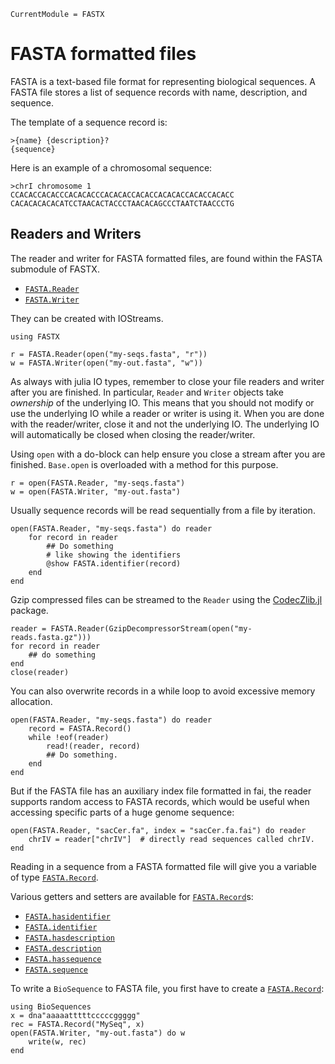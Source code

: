 ```@meta
CurrentModule = FASTX
```

# FASTA formatted files

FASTA is a text-based file format for representing biological sequences.
A FASTA file stores a list of sequence records with name, description, and
sequence.

The template of a sequence record is:

```
>{name} {description}?
{sequence}
```

Here is an example of a chromosomal sequence:

```
>chrI chromosome 1
CCACACCACACCCACACACCCACACACCACACCACACACCACACCACACC
CACACACACACATCCTAACACTACCCTAACACAGCCCTAATCTAACCCTG
```

## Readers and Writers
The reader and writer for FASTA formatted files, are found within the
FASTA submodule of FASTX.

- [`FASTA.Reader`](@ref)
- [`FASTA.Writer`](@ref)

They can be created with IOStreams.

```jlcon
using FASTX

r = FASTA.Reader(open("my-seqs.fasta", "r"))
w = FASTA.Writer(open("my-out.fasta", "w"))
```

As always with julia IO types, remember to close your file readers and writer
after you are finished.
In particular, `Reader` and `Writer` objects take _ownership_ of the underlying IO.
This means that you should not modify or use the underlying IO while a reader or
writer is using it.
When you are done with the reader/writer, close it and not the underlying IO.
The underlying IO will automatically be closed when closing the reader/writer.

Using `open` with a do-block can help ensure you close a stream after you are
finished. `Base.open` is overloaded with a method for this purpose.

```jlcon
r = open(FASTA.Reader, "my-seqs.fasta")
w = open(FASTA.Writer, "my-out.fasta")
```

Usually sequence records will be read sequentially from a file by iteration.

```jlcon
open(FASTA.Reader, "my-seqs.fasta") do reader
    for record in reader
        ## Do something
        # like showing the identifiers
        @show FASTA.identifier(record)
    end
end
```

Gzip compressed files can be streamed to the `Reader`
using the [CodecZlib.jl](https://github.com/JuliaIO/CodecZlib.jl) package.

```jlcon
reader = FASTA.Reader(GzipDecompressorStream(open("my-reads.fasta.gz")))
for record in reader
    ## do something
end
close(reader)
```

You can also overwrite records in a while loop to avoid excessive memory allocation.

```jlcon
open(FASTA.Reader, "my-seqs.fasta") do reader
    record = FASTA.Record()
    while !eof(reader)
        read!(reader, record)
        ## Do something.
    end
end
```

But if the FASTA file has an auxiliary index file formatted in fai, the reader
supports random access to FASTA records, which would be useful when accessing
specific parts of a huge genome sequence:

```jlcon
open(FASTA.Reader, "sacCer.fa", index = "sacCer.fa.fai") do reader
    chrIV = reader["chrIV"]  # directly read sequences called chrIV.
end
```

Reading in a sequence from a FASTA formatted file will give you a variable of
type [`FASTA.Record`](@ref).

Various getters and setters are available for [`FASTA.Record`](@ref)s:

- [`FASTA.hasidentifier`](@ref)
- [`FASTA.identifier`](@ref)
- [`FASTA.hasdescription`](@ref)
- [`FASTA.description`](@ref)
- [`FASTA.hassequence`](@ref)
- [`FASTA.sequence`](@ref)

To write a `BioSequence` to FASTA file, you first have to create a [`FASTA.Record`](@ref):

```jlcon
using BioSequences
x = dna"aaaaatttttcccccggggg"
rec = FASTA.Record("MySeq", x)
open(FASTA.Writer, "my-out.fasta") do w
    write(w, rec)
end
```
